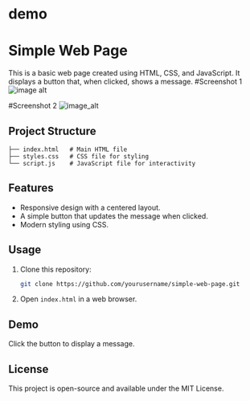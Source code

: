 # demo
# Simple Web Page

This is a basic web page created using HTML, CSS, and JavaScript. It displays a button that, when clicked, shows a message.
#Screenshot 1
![image alt](https://github.com/Rithesh0115/demo/blob/f64b324e85562432ef670245e816d4cef33966e2/Screenshot%201.png)

#Screenshot 2
![image_alt](https://github.com/Rithesh0115/demo/blob/10ae7f7020d33b0f7da87c7c708df26002cca689/Screenshot%202.png)

## Project Structure
```
├── index.html   # Main HTML file
├── styles.css   # CSS file for styling
└── script.js    # JavaScript file for interactivity
```

## Features
- Responsive design with a centered layout.
- A simple button that updates the message when clicked.
- Modern styling using CSS.

## Usage
1. Clone this repository:
   ```sh
   git clone https://github.com/yourusername/simple-web-page.git
   ```
2. Open `index.html` in a web browser.

## Demo
Click the button to display a message.

## License
This project is open-source and available under the MIT License.


